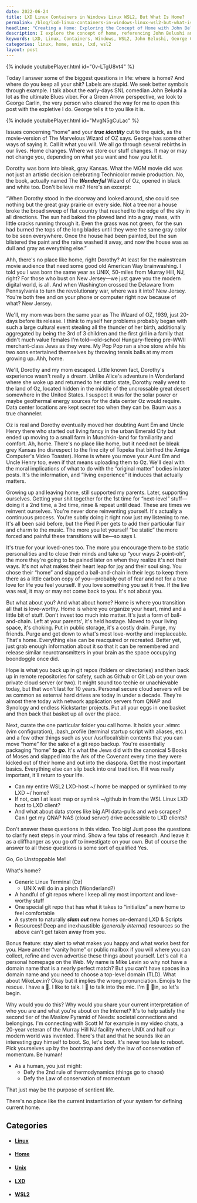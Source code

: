 ```yaml
---
date: 2022-06-24
title: LXD Linux Containers in Windows Linux WSL2, But What Is Home?
permalink: /blog/lxd-linux-containers-in-windows-linux-wsl2-but-what-is-home/
headline: "Creating a Home: Exploring the Concept of Home with John Belushi and George Carlin"
description: I explore the concept of home, referencing John Belushi and George Carlin to illustrate how labels are unnecessary. I compare the book The Wonderful Wizard of Oz and the MGM movie, and discuss how my mother escaped her home life in the same year as the movie. I conclude that home is where you make it, and that I am continuously reinventing myself and encouraging my loved-ones to do the same. To create a new home, I'm developing a special git repo, creating a personal homepage
keywords: LXD, Linux, Containers, Windows, WSL2, John Belushi, George Carlin, Labels, The Wonderful Wizard of Oz, MGM Movie, Home, Reinventing, Git Repos, Linux Terminal, UNIX, Private Cloud Server, Remote Repositories, Generic, Information, Experiences, Scott M.
categories: linux, home, unix, lxd, wsl2
layout: post
---
```


{% include youtubePlayer.html id="0v-LTgU8vt4" %}

Today I answer some of the biggest questions in life: where is home? And where
do you keep all your shit? Labels are stupid. We seek better symbols through
example. I talk about the early-days SNL comedian John Belushi a lot as the
ultimate Blues viber. For a Green Arrow perspective, we look to George Carlin,
the very person who cleared the way for me to open this post with the expletive
I do. George tells it to you like it is.

{% include youtubePlayer.html id="MvgN5gCuLac" %}

Issues concerning “home” and your ***true identity*** cut to the quick, as the
movie-version of The Marvelous Wizard of OZ says. George has some other ways of
saying it. Call it what you will. We all go through several rebirths in our
lives. Home changes. Where we store our stuff changes. It may or may not change
you, depending on what you want and how you let it.

Dorothy was born into bleak, gray Kansas. What the MGM movie did was not just
an artistic decision celebrating Technicolor movie production. No, the book,
actually named The ***Wonderful*** Wizard of Oz, opened in black and white too.
Don't believe me? Here's an excerpt:

“When Dorothy stood in the doorway and looked around, she could see nothing but
the great gray prairie on every side. Not a tree nor a house broke the broad
sweep of flat country that reached to the edge of the sky in all directions.
The sun had baked the plowed land into a gray mass, with little cracks running
through it. Even the grass was not green, for the sun had burned the tops of
the long blades until they were the same gray color to be seen everywhere. Once
the house had been painted, but the sun blistered the paint and the rains
washed it away, and now the house was as dull and gray as everything else.”

Ahh, there's no place like home, right Dorothy? At least for the mainstream
movie audience that need some good old American Way brainwashing. I told you I
was born the same year as UNIX, 50-miles from Murray Hill, NJ, right? For those
who bust on New Jersey—we just gave you the modern digital world, is all. And
when Washington crossed the Delaware from Pennsylvania to turn the
revolutionary war, where was it into? New Jersey. You're both free and on your
phone or computer right now because of what? New Jersey.

We'll, my mom was born the same year as The Wizard of OZ, 1939, just 20-days
before its release. I think to myself her problems probably began with such a
large cultural event stealing all the thunder of her birth, additionally
aggregated by being the 3rd of 3 children and the first girl in a family that
didn't much value females I'm told—old-school Hungary-fleeing pre-WWII
merchant-class Jews as they were. My Pop Pop ran a shoe store while his two
sons entertained themselves by throwing tennis balls at my mom growing up. Ahh,
home.

We'll, Dorothy and my mom escaped. Little known fact, Dorothy's experience
wasn't really a dream. Unlike Alice's adventure in Wonderland where she woke up
and returned to her static state, Dorothy really went to the land of Oz,
located hidden in the middle of the uncrossable great desert somewhere in the
United States. I suspect it was for the solar power or maybe geothermal energy
sources for the data center Oz would require. Data center locations are kept
secret too when they can be. Baum was a true channeler.

Oz is real and Dorothy eventually moved her doubting Aunt Em and Uncle Henry
there who started out living fancy in the urban Emerald City but ended up
moving to a small farm in Munchkin-land for familiarity and comfort. Ah, home.
There's no place like home, but it need not be bleak grey Kansas (no disrespect
to the fine city of Topeka that birthed the Amiga Computer's Video Toaster).
Home is where you move your Aunt Em and Uncle Henry too, even if that means
uploading them to Oz. We'll deal with the moral implications of what to do with
the “original matter” bodies in later posts. It's the information, and “living
experience” it induces that actually matters.

Growing up and leaving home, still supported my parents. Later, supporting
ourselves. Getting your shit together for the 1st time for “next-level”
stuff—doing it a 2nd time, a 3rd time, rinse & repeat until dead. These are
times we reinvent ourselves. You're never done reinventing yourself. It's
actually a continuous process. You're subtly doing it right now just my
listening to me. It's all been said before, but the Pied Piper gets to add
their particular flair and charm to the music. The more you let yourself “be
static” the more forced and painful these transitions will be—so says I.

It's true for your loved-ones too. The more you encourage them to be static
personalities and to close their minds and take up “your ways 2-point-oh”, the
more they're going to be pained later on when they realize it's not their ways.
It's not what makes their heart leap for joy and their soul sing. You chose
their “home” and slapped a ball-and-chain in their legs to keep them there as a
little carbon copy of you—probably out of fear and not for a true love for life
you feel yourself. If you love something you set it free. If the live was real,
it may or may not come back to you. It's not about you.

But what about you? And what about home? Home is where you transition all that
is love-worthy. Home is where you organize your heart, mind and a little bit of
stuff. Don't invest too much into matter. It's just a form of ball-and-chain.
Left at your parents', it's held hostage. Moved to your living space, it's
choking. Put in public storage, it's a costly drain. Purge, my friends. Purge
and get down to what's most love-worthy and irreplaceable. That's home.
Everything else can be reacquired or recreated. Better yet, just grab enough
information about it so that it can be remembered and release similar
neurotransmitters in your brain as the space occupying boondoggle once did.

Hope is what you back up in git repos (folders or directories) and then back up
in remote repositories for safety, such as Github or Git Lab on your own
private cloud server (or two). It might sound too techie or unachievable today,
but that won't last for 10 years. Personal secure cloud servers will be as
common as external hard drives are today in under a decade. They're almost
there today with network application servers from QNAP and Synology and endless
Kickstarter projects. Put all your eggs in one basket and then back that basket
up all over the place.

Next, curate the one particular folder you call home. It holds your .vimrc (vim
configuration), .bash_profile (terminal startup script with aliases, etc.) and
a few other things such as your /usr/local/sbin contents that you can move
“home” for the sake of a git repo backup. You're essentially packaging “home”
***to go***. It's what the Jews did with the canonical 5 Books of Moses and
slapped into the Ark of the Covenant every time they were kicked out of their
home and out into the diaspora. Get the most important basics. Everything else
can slip back into oral tradition. If it was really important, it'll return to
your life.

- Can my entire WSL2 LXD-host ~/ home be mapped or symlinked to my LXD ~/ home?
- If not, can I at least map or symlink ~/github in from the WSL Linux LXD host
  to LXD client?
- And what about data stores like big API data-pulls and web scrapes? Can I get
  my QNAP NAS (cloud server) drive accessible to LXD clients?

Don't answer these questions in this video. Too big! Just pose the questions to
clarify next steps in your mind. Show a few tabs of research. And leave it as a
cliffhanger as you go off to investigate on your own. But of course the answer
to all these questions is some sort of qualified Yes.

Go, Go Unstoppable Me!

What's home?

- Generic Linux Terminal (Oz)
  - UNIX will do in a pinch (Wonderland?)
- A handful of git repos where I keep all my most important and love-worthy
  stuff
- One special git repo that has what it takes to “initialize” a new home to
  feel comfortable
- A system to naturally ***slam out*** new homes on-demand LXD & Scripts
- Resources! Deep and inexhaustible *(generally internal)* resources so the
  above can't get taken away from you.

Bonus feature: stay alert to what makes you happy and what works best for you.
Have another “vanity home” or public mailbox if you will where you can collect,
refine and even advertise these things about yourself. Let's call it a personal
homepage on the Web. My name is Mike Levin so why not have a domain name that
is a nearly perfect match? But you can't have spaces in a domain name and you
need to choose a top-level domain (TLD). What about MikeLev.in? Okay but it
implies the wrong pronunciation. Emojis to the rescue. I have a 🎤. I like to
talk. I 💙 to talk into the mic. I'm 🎤 💙in, so let's begin.

Why would you do this? Why would you share your current interpretation of who
you are and what you're about on the Internet? It's to help satisfy the second
tier of the Maslow Pyramid of Needs: societal connections and belongings. I'm
connecting with Scott M for example in my video chats, a 20-year veteran of the
Murray Hill NJ facility where UNIX and half our modern world was invented.
There's that and that he sounds like an interesting guy himself to boot. So,
let's boot. It's never too late to reboot. Pick yourselves up by the bootstrap
and defy the law of conservation of momentum. Be human!

- As a human, you just might:
  - Defy the 2nd rule of thermodynamics (things go to chaos)
  - Defy the Law of conservation of momentum

That just may be the purpose of sentient life.

There's no place like the current instantiation of your system for defining
current home.


## Categories

<ul>
<li><h4><a href='/linux/'>Linux</a></h4></li>
<li><h4><a href='/home/'>Home</a></h4></li>
<li><h4><a href='/unix/'>Unix</a></h4></li>
<li><h4><a href='/lxd/'>LXD</a></h4></li>
<li><h4><a href='/wsl2/'>WSL2</a></h4></li></ul>